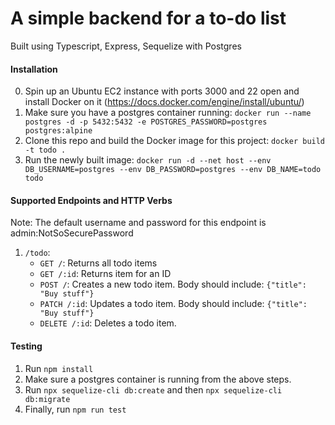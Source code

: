 # A simple backend for a to-do list

Built using Typescript, Express, Sequelize with Postgres

#### Installation

0. Spin up an Ubuntu EC2 instance with ports 3000 and 22 open and install Docker on it (https://docs.docker.com/engine/install/ubuntu/)
1. Make sure you have a postgres container running:
   `docker run --name postgres -d -p 5432:5432 -e POSTGRES_PASSWORD=postgres postgres:alpine`
2. Clone this repo and build the Docker image for this project:
   `docker build -t todo .`
3. Run the newly built image:
   `docker run -d --net host --env DB_USERNAME=postgres --env DB_PASSWORD=postgres --env DB_NAME=todo todo`

#### Supported Endpoints and HTTP Verbs

Note: The default username and password for this endpoint is admin:NotSoSecurePassword

1. `/todo`:
   - `GET /`: Returns all todo items
   - `GET /:id`: Returns item for an ID
   - `POST /`: Creates a new todo item. Body should include:
     `{"title": "Buy stuff"}`
   - `PATCH /:id`: Updates a todo item. Body should include:
     `{"title": "Buy stuff"}`
   - `DELETE /:id`: Deletes a todo item.

#### Testing

1. Run `npm install`
2. Make sure a postgres container is running from the above steps.
3. Run `npx sequelize-cli db:create` and then `npx sequelize-cli db:migrate`
4. Finally, run `npm run test`
